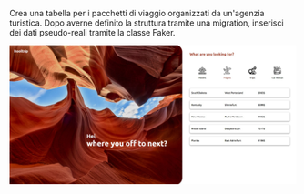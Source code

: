 Crea una tabella per i pacchetti di viaggio organizzati da un'agenzia turistica.
Dopo averne definito la struttura tramite una migration, inserisci dei dati pseudo-reali tramite la classe Faker.

![](screenshot.jpg)